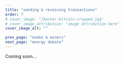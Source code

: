 ```yaml
---
title: "sending & receiving transactions"
order: 7
# cover_image: "/banner-bitcoin-cropped.jpg"
# cover_image_attribution: "image attribution here"
cover_image_alt: ""

prev_page: "nodes & miners"
next_page: "energy debate"
---
```


Coming soon...

